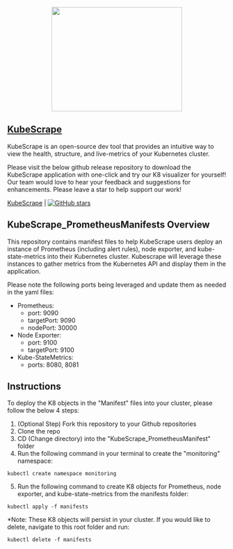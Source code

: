 <p align="center">
  <img src="https://i.imgur.com/763iZTq.jpg"  width="300" height="240">
</p>

## [KubeScrape](https://github.com/oslabs-beta/KubeScrape)
KubeScrape is an open-source dev tool that provides an intuitive way to view the health, structure, and live-metrics of your Kubernetes cluster.

Please visit the below github release repository to download the KubeScrape application with one-click and try our K8 visualizer for yourself! Our team would love to hear your feedback and suggestions for enhancements. Please leave a star to help support our work!

[KubeScrape](https://github.com/oslabs-beta/KubeScrape) | [![GitHub stars](https://img.shields.io/github/stars/oslabs-beta/KubeScrape?style=social&label=Star&)](https://github.com/oslabs-beta/KubeScrape/)

## KubeScrape_PrometheusManifests Overview
This repository contains manifest files to help KubeScrape users deploy an instance of Prometheus (including alert rules), node exporter, and kube-state-metrics into their Kubernetes cluster. Kubescrape will leverage these instances to gather metrics from the Kubernetes API and display them in the application. 

Please note the following ports being leveraged and update them as needed in the yaml files: 
  - Prometheus:
    - port: 9090 
    - targetPort: 9090
    - nodePort: 30000
  - Node Exporter: 
    - port: 9100 
    - targetPort: 9100
  - Kube-StateMetrics: 
    - ports: 8080, 8081
  
## Instructions 
To deploy the K8 objects in the "Manifest" files into your cluster, please follow the below 4 steps: 

1. (Optional Step) Fork this repository to your Github repositories
2. Clone the repo 
3. CD (Change directory) into the "KubeScrape_PrometheusManifest" folder
4. Run the following command in your terminal to create the "monitoring" namespace:  
  ```
  kubectl create namespace monitoring
  ```
5. Run the following command to create K8 objects for Prometheus, node exporter, and kube-state-metrics from the manifests folder:
  ```
  kubectl apply -f manifests
  ```
  
*Note: These K8 objects will persist in your cluster. If you would like to delete, navigate to this root folder and run: 
  ```
  kubectl delete -f manifests
  ```
